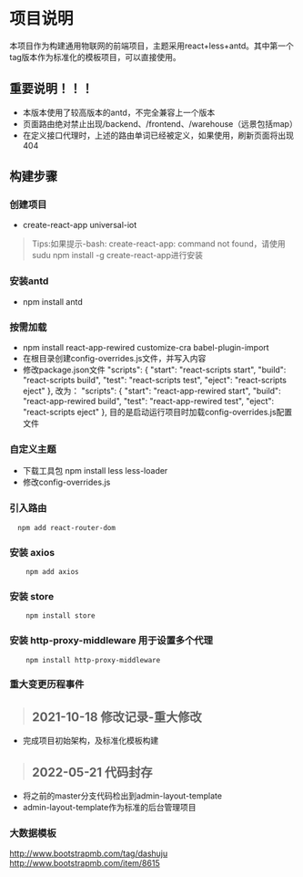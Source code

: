 # 项目说明

本项目作为构建通用物联网的前端项目，主题采用react+less+antd。其中第一个tag版本作为标准化的模板项目，可以直接使用。

## 重要说明！！！
* 本版本使用了较高版本的antd，不完全兼容上一个版本
* 页面路由绝对禁止出现/backend、/frontend、/warehouse（远景包括map）
* 在定义接口代理时，上述的路由单词已经被定义，如果使用，刷新页面将出现404

## 构建步骤

### 创建项目

* create-react-app universal-iot

> Tips:如果提示-bash: create-react-app: command not found，请使用sudu npm install -g create-react-app进行安装

### 安装antd

* npm install antd

### 按需加载

* npm install  react-app-rewired customize-cra babel-plugin-import
* 在根目录创建config-overrides.js文件，并写入内容
* 修改package.json文件
  "scripts": {
    "start": "react-scripts start",
    "build": "react-scripts build",
    "test": "react-scripts test",
    "eject": "react-scripts eject"
  },
改为：
  "scripts": {
    "start": "react-app-rewired start",
    "build": "react-app-rewired build",
    "test": "react-app-rewired test",
    "eject": "react-scripts eject"
  },
  目的是启动运行项目时加载config-overrides.js配置文件

### 自定义主题

* 下载工具包 npm install less less-loader
* 修改config-overrides.js

### 引入路由

```shell script
  npm add react-router-dom
```

### 安装 axios
```shell script
    npm add axios
```
### 安装 store
```shell script
    npm install store
```
### 安装 http-proxy-middleware 用于设置多个代理
```shell script
    npm install http-proxy-middleware
```

### 重大变更历程事件

> ## 2021-10-18 修改记录-重大修改
* 完成项目初始架构，及标准化模板构建

> ## 2022-05-21 代码封存
* 将之前的master分支代码检出到admin-layout-template
* admin-layout-template作为标准的后台管理项目


### 大数据模板
http://www.bootstrapmb.com/tag/dashuju
http://www.bootstrapmb.com/item/8615
